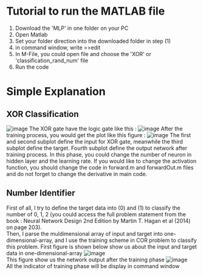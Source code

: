 # Tutorial to run the MATLAB file 
1. Download the 'MLP' in one folder on your PC
2. Open Matlab 
3. Set your folder direction into the downloaded folder in step (1) 
4. in command window, write >>edit
5. In M-File, you could open file and choose the 'XOR' or 'classification_rand_num' file
6. Run the code
# Simple Explanation
##  XOR Classification 
![image](https://user-images.githubusercontent.com/46149713/188255866-987e93df-4589-49c3-9ee4-6dbeb65bb483.png)
The XOR gate have the logic gate like this : 
![image](https://user-images.githubusercontent.com/46149713/188255878-a3af1a6a-be41-46d2-b3c5-6fcb4e0266d5.png)
After the training process, you would get the plot like this figure :
![image](https://user-images.githubusercontent.com/46149713/188255896-c09a422d-50dc-40d6-b509-3c3aa14a5cf8.png)
The first and second subplot define the input for XOR gate, meanwhile the third subplot define the target. Fourth subplot define the output network after training process. In this phase, you could change the number of neuron in hidden layer and the learning rate. If you would like to change the activation function, you should change the code in forward.m and forwardOut.m files and do not forget to change the derivative in main code. 
##  Number Identifier
First of all, I try to define the target data into (0) and (1) to classify the number of 0, 1, 2 (you could access the full problem statement from the book : Neural Network Design 2nd Edition by Martin T. Hagan et al (2014) on page 203). <br/>
Then, I parse the muldimensional array of input and target into one-dimensional-array, and I use the training scheme in COR problem to classify this problem. First figure is shown below show us about the input and target data in one-dimensional-array
![image](https://user-images.githubusercontent.com/46149713/188256047-04daca94-de31-4361-a7b0-f24ac5c470ce.png)
<br/>
This figure show us the network output after the training phase
![image](https://user-images.githubusercontent.com/46149713/188256055-6b39b5c3-f64e-4ccc-86ac-93b2beb0d7bc.png)
<br/>
All the indicator of training phase will be display in command window
